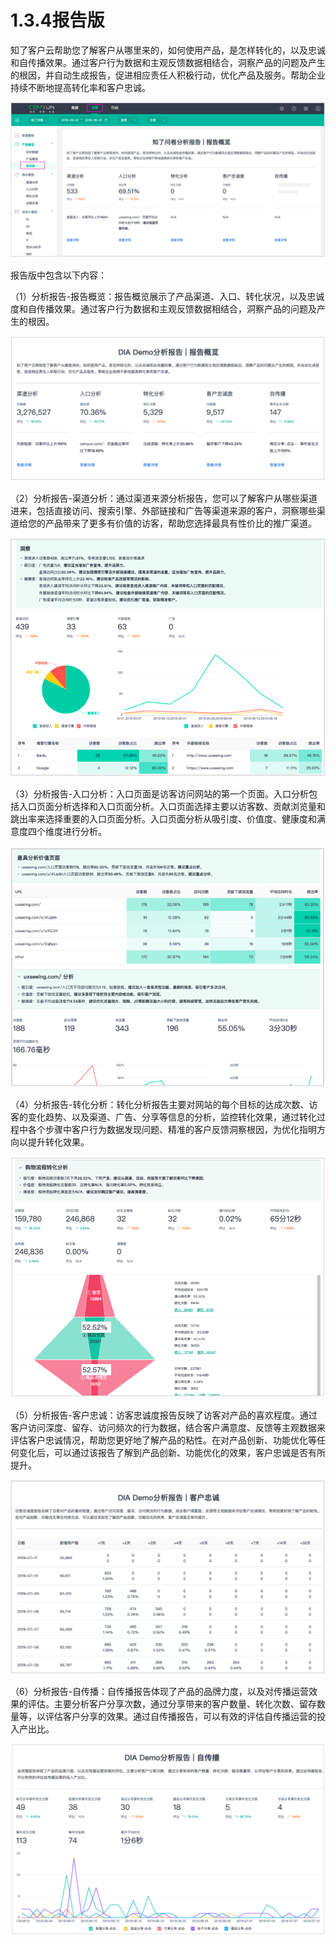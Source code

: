 # 1.3.4报告版

 知了客户云帮助您了解客户从哪里来的，如何使用产品，是怎样转化的，以及忠诚和自传播效果。通过客户行为数据和主观反馈数据相结合，洞察产品的问题及产生的根因，并自动生成报告，促进相应责任人积极行动，优化产品及服务。帮助企业持续不断地提高转化率和客户忠诚。

![&#x62A5;&#x544A;&#x7248;&#x56FE;](../../.gitbook/assets/image%20%2828%29.png)

报告版中包含以下内容：

 （1）分析报告-报告概览：报告概览展示了产品渠道、入口、转化状况，以及忠诚度和自传播效果。通过客户行为数据和主观反馈数据相结合，洞察产品的问题及产生的根因。

![&#x62A5;&#x544A;&#x7248;&#x6982;&#x89C8;&#x56FE;](../../.gitbook/assets/image%20%2860%29.png)

（2）分析报告-渠道分析：通过渠道来源分析报告，您可以了解客户从哪些渠道进来，包括直接访问、搜索引擎、外部链接和广告等渠道来源的客户，洞察哪些渠道给您的产品带来了更多有价值的访客，帮助您选择最具有性价比的推广渠道。

![&#x6E20;&#x9053;&#x5206;&#x6790;&#x56FE;](../../.gitbook/assets/image%20%2833%29.png)

（3）分析报告-入口分析：入口页面是访客访问网站的第一个页面。入口分析包括入口页面分析选择和入口页面分析。入口页面选择主要以访客数、贡献浏览量和跳出率来选择重要的入口页面分析。入口页面分析从吸引度、价值度、健康度和满意度四个维度进行分析。

![&#x5165;&#x53E3;&#x9875;&#x9762;&#x5206;&#x6790;&#x62A5;&#x544A;&#x56FE;](../../.gitbook/assets/image%20%2834%29.png)

（4）分析报告-转化分析：转化分析报告主要对网站的每个目标的达成次数、访客的变化趋势、以及渠道、广告、分享等信息的分析，监控转化效果，通过转化过程中各个步骤中客户行为数据发现问题、精准的客户反馈洞察根因，为优化指明方向以提升转化效果。

![&#x8F6C;&#x5316;&#x5206;&#x6790;&#x56FE;](../../.gitbook/assets/image%20%2846%29.png)

（5）分析报告-客户忠诚：访客忠诚度报告反映了访客对产品的喜欢程度。通过客户访问深度、留存、访问频次的行为数据，结合客户满意度、反馈等主观数据来评估客户忠诚情况，帮助您更好地了解产品的粘性。在对产品创新、功能优化等任何变化后，可以通过该报告了解到产品创新、功能优化的效果，客户忠诚是否有所提升。

![&#x5BA2;&#x6237;&#x5FE0;&#x8BDA;&#x5206;&#x6790;&#x62A5;&#x544A;&#x56FE;](../../.gitbook/assets/image%20%2824%29.png)

（6）分析报告-自传播：自传播报告体现了产品的品牌力度，以及对传播运营效果的评估。主要分析客户分享次数，通过分享带来的客户数量、转化次数、留存数量等，以评估客户分享的效果。通过自传播报告，可以有效的评估自传播运营的投入产出比。

![&#x81EA;&#x4F20;&#x64AD;&#x5206;&#x6790;&#x62A5;&#x544A;&#x56FE;](../../.gitbook/assets/image%20%2832%29.png)

#### 

